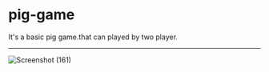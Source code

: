 # pig-game
It's  a basic pig game.that can played by two player.
*******************************************************

![Screenshot (161)](https://user-images.githubusercontent.com/52918339/96537643-6736f400-12b4-11eb-8080-851d1c30f8f2.png)
